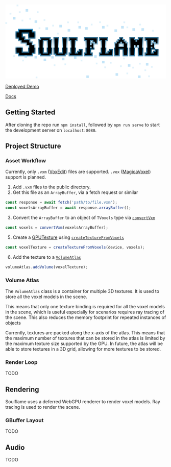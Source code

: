 ![Image](logo.png)

[Deployed Demo](https://dj24.github.io/soulflame-webgpu/)

[Docs](https://dj24.github.io/soulflame-webgpu/docs/)

## Getting Started

After cloning the repo run `npm install`, followed by `npm run serve` to start the development server on `localhost:8080`.

## Project Structure

### Asset Workflow
Currently, only `.vxm` ([VoxEdit](https://www.sandbox.game/en/create/vox-edit/)) files are supported. `.vox` ([MagicaVoxel](https://ephtracy.github.io/)) support is planned.

1. Add `.vxm` files to the public directory.
2. Get this file as an `ArrayBuffer`, via a fetch request or similar 
```typescript
const response = await fetch('path/to/file.vxm');
const voxelsArrayBuffer = await response.arrayBuffer();
```
3. Convert the `ArrayBuffer` to an object of `TVoxels` type via [`convertVxm`](src/convert-vxm.ts)
```typescript
const voxels = convertVxm(voxelsArrayBuffer);
```
5. Create a [GPUTexture](https://developer.mozilla.org/en-US/docs/Web/API/GPUTexture) using [`createTextureFromVoxels`](src/create-texture-from-voxels.ts)
```typescript
const voxelTexture = createTextureFromVoxels(device, voxels);
```
6. Add the texture to a [`VolumeAtlas`](src/volume-atlas.ts) 
```typescript
volumeAtlas.addVolume(voxelTexture);
```

### Volume Atlas
The `VolumeAtlas` class is a container for multiple 3D textures. It is used to store all the voxel models in the scene.

This means that only one texture binding is required for all the voxel models in the scene, which is useful especially for scenarios requires ray tracing of the scene. This also reduces the memory footprint for repeated instances of objects

Currently, textures are packed along the x-axis of the atlas. This means that the maximum number of textures that can be stored in the atlas is limited by the maximum texture size supported by the GPU.
In future, the atlas will be able to store textures in a 3D grid, allowing for more textures to be stored.
### Render Loop
TODO

## Rendering
Soulflame uses a deferred WebGPU renderer to render voxel models. Ray tracing is used to render the scene.

### GBuffer Layout
TODO

## Audio
TODO
